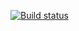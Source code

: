 [![Build status](https://ci.appveyor.com/api/projects/status/vl47ra5ldc7gtvpf?svg=true)](https://ci.appveyor.com/project/Mendoza911/aqa3)